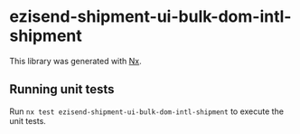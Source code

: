 # ezisend-shipment-ui-bulk-dom-intl-shipment

This library was generated with [Nx](https://nx.dev).

## Running unit tests

Run `nx test ezisend-shipment-ui-bulk-dom-intl-shipment` to execute the unit tests.
